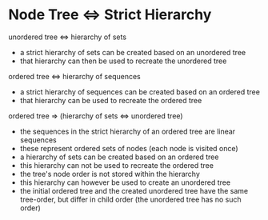 
<!-- ======================================================================= -->
# Node Tree <=> Strict Hierarchy

unordered tree <=> hierarchy of sets

* a strict hierarchy of sets can be created based on an unordered tree
* that hierarchy can then be used to recreate the unordered tree

ordered tree <=> hierarchy of sequences

* a strict hierarchy of sequences can be created based on an ordered tree
* that hierarchy can be used to recreate the ordered tree

ordered tree => (hierarchy of sets <=> unordered tree)

* the sequences in the strict hierarchy of an ordered tree are linear sequences
* these represent ordered sets of nodes (each node is visited once)
* a hierarchy of sets can be created based on an ordered tree
* this hierarchy can not be used to recreate the ordered tree
* the tree's node order is not stored within the hierarchy
* this hierarchy can however be used to create an unordered tree
* the initial ordered tree and the created unordered tree have the same
  tree-order, but differ in child order (the unordered tree has no such order)
